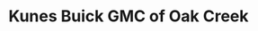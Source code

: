 ---
title: "Kunes Buick GMC of Oak Creek"
url: /oak-creek/kunes-buick-gmc-of-oak-creek/
shop: car
---